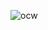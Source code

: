 ![ocw](https://user-images.githubusercontent.com/64306680/150717261-d254bc64-45f6-4f4a-afdd-d90fd05f6d21.png)
